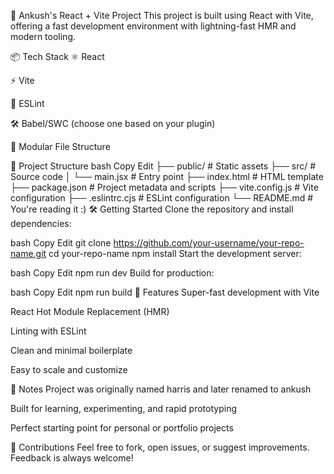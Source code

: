 🚀 Ankush's React + Vite Project
This project is built using React with Vite, offering a fast development environment with lightning-fast HMR and modern tooling.

📦 Tech Stack
⚛️ React

⚡ Vite

🧹 ESLint

🛠️ Babel/SWC (choose one based on your plugin)

📁 Modular File Structure

📁 Project Structure
bash
Copy
Edit
├── public/             # Static assets
├── src/                # Source code
│   └── main.jsx        # Entry point
├── index.html          # HTML template
├── package.json        # Project metadata and scripts
├── vite.config.js      # Vite configuration
├── .eslintrc.cjs       # ESLint configuration
└── README.md           # You're reading it :)
🛠️ Getting Started
Clone the repository and install dependencies:

bash
Copy
Edit
git clone https://github.com/your-username/your-repo-name.git
cd your-repo-name
npm install
Start the development server:

bash
Copy
Edit
npm run dev
Build for production:

bash
Copy
Edit
npm run build
🎯 Features
Super-fast development with Vite

React Hot Module Replacement (HMR)

Linting with ESLint

Clean and minimal boilerplate

Easy to scale and customize

📌 Notes
Project was originally named harris and later renamed to ankush

Built for learning, experimenting, and rapid prototyping

Perfect starting point for personal or portfolio projects

🤝 Contributions
Feel free to fork, open issues, or suggest improvements. Feedback is always welcome!

